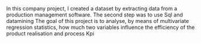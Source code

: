 In this company project, I created a dataset by extracting data from a production management software.
The second step was to use Sql and datamining
The goal of this project is to analyse, by means of multivariate regression statistics, how much two variables influence the efficiency of the product realisation
and process Kpi
